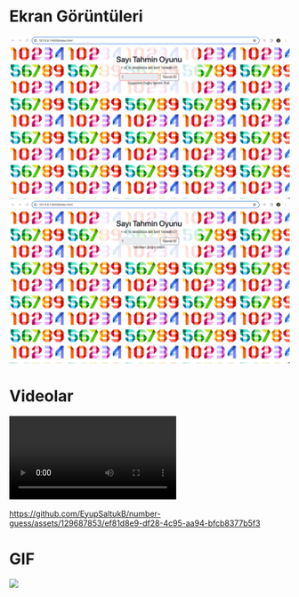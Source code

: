 # Ekran Görüntüleri
![](images/gueesser.png)
![](images/guesser2.png)
# Videolar
![](images/guesser.mp4)

https://github.com/EyupSaltukB/number-guess/assets/129687853/ef81d8e9-df28-4c95-aa94-bfcb8377b5f3


# GIF
![](images/guesser.gif)
